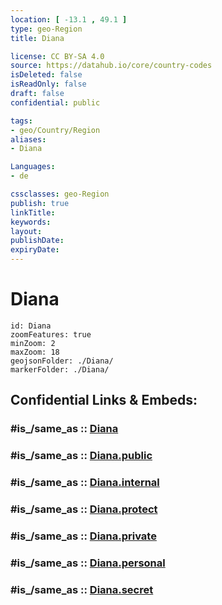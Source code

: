 ```yaml
---
location: [ -13.1 , 49.1 ] 
type: geo-Region
title: Diana

license: CC BY-SA 4.0
source: https://datahub.io/core/country-codes
isDeleted: false
isReadOnly: false
draft: false
confidential: public

tags:
- geo/Country/Region
aliases:
- Diana

Languages:
- de

cssclasses: geo-Region
publish: true
linkTitle: 
keywords: 
layout: 
publishDate: 
expiryDate: 
---
```


# Diana

```leaflet
id: Diana
zoomFeatures: true 
minZoom: 2 
maxZoom: 18
geojsonFolder: ./Diana/
markerFolder: ./Diana/
```


## Confidential Links & Embeds: 

### #is_/same_as :: [Diana](/_Standards/Earth/Continent/Africa/Africa~East/Madagascar/Provinces~Madagascar/Antsiranana/counties~Antsiranana/Diana.md) 

### #is_/same_as :: [Diana.public](/_public/Earth/Continent/Africa/Africa~East/Madagascar/Provinces~Madagascar/Antsiranana/counties~Antsiranana/Diana.public.md) 

### #is_/same_as :: [Diana.internal](/_internal/Earth/Continent/Africa/Africa~East/Madagascar/Provinces~Madagascar/Antsiranana/counties~Antsiranana/Diana.internal.md) 

### #is_/same_as :: [Diana.protect](/_protect/Earth/Continent/Africa/Africa~East/Madagascar/Provinces~Madagascar/Antsiranana/counties~Antsiranana/Diana.protect.md) 

### #is_/same_as :: [Diana.private](/_private/Earth/Continent/Africa/Africa~East/Madagascar/Provinces~Madagascar/Antsiranana/counties~Antsiranana/Diana.private.md) 

### #is_/same_as :: [Diana.personal](/_personal/Earth/Continent/Africa/Africa~East/Madagascar/Provinces~Madagascar/Antsiranana/counties~Antsiranana/Diana.personal.md) 

### #is_/same_as :: [Diana.secret](/_secret/Earth/Continent/Africa/Africa~East/Madagascar/Provinces~Madagascar/Antsiranana/counties~Antsiranana/Diana.secret.md)

